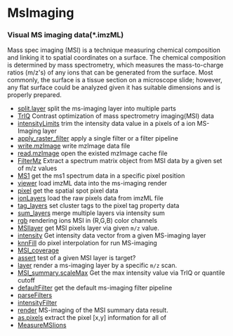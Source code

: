 ﻿# MsImaging

### Visual MS imaging data(*.imzML)
 
 Mass spec imaging (MSI) is a technique measuring chemical composition and 
 linking it to spatial coordinates on a surface.  The chemical composition
 is determined by mass spectrometry, which measures the mass-to-charge ratios
 (m/z's) of any ions that can be generated from the surface.  Most commonly,
 the surface is a tissue section on a microscope slide; however, any flat 
 surface could be analyzed given it has suitable dimensions and is properly 
 prepared.

+ [split.layer](MsImaging/split.layer.1) split the ms-imaging layer into multiple parts
+ [TrIQ](MsImaging/TrIQ.1) Contrast optimization of mass spectrometry imaging(MSI) data
+ [intensityLimits](MsImaging/intensityLimits.1) trim the intensity data value in a pixels of a ion MS-Imaging layer
+ [apply_raster_filter](MsImaging/apply_raster_filter.1) apply a single filter or a filter pipeline
+ [write.mzImage](MsImaging/write.mzImage.1) write mzImage data file
+ [read.mzImage](MsImaging/read.mzImage.1) open the existed mzImage cache file
+ [FilterMz](MsImaging/FilterMz.1) Extract a spectrum matrix object from MSI data by a given set of m/z values
+ [MS1](MsImaging/MS1.1) get the ms1 spectrum data in a specific pixel position
+ [viewer](MsImaging/viewer.1) load imzML data into the ms-imaging render
+ [pixel](MsImaging/pixel.1) get the spatial spot pixel data
+ [ionLayers](MsImaging/ionLayers.1) load the raw pixels data from imzML file
+ [tag_layers](MsImaging/tag_layers.1) set cluster tags to the pixel tag property data
+ [sum_layers](MsImaging/sum_layers.1) merge multiple layers via intensity sum
+ [rgb](MsImaging/rgb.1) rendering ions MSI in (R,G,B) color channels
+ [MSIlayer](MsImaging/MSIlayer.1) get MSI pixels layer via given ``m/z`` value.
+ [intensity](MsImaging/intensity.1) Get intensity data vector from a given MS-imaging layer
+ [knnFill](MsImaging/knnFill.1) do pixel interpolation for run MS-imaging
+ [MSI_coverage](MsImaging/MSI_coverage.1) 
+ [assert](MsImaging/assert.1) test of a given MSI layer is target?
+ [layer](MsImaging/layer.1) render a ms-imaging layer by a specific ``m/z`` scan.
+ [MSI_summary.scaleMax](MsImaging/MSI_summary.scaleMax.1) Get the max intensity value via TrIQ or quantile cutoff
+ [defaultFilter](MsImaging/defaultFilter.1) get the default ms-imaging filter pipeline
+ [parseFilters](MsImaging/parseFilters.1) 
+ [intensityFilter](MsImaging/intensityFilter.1) 
+ [render](MsImaging/render.1) MS-imaging of the MSI summary data result.
+ [as.pixels](MsImaging/as.pixels.1) extract the pixel [x,y] information for all of
+ [MeasureMSIions](MsImaging/MeasureMSIions.1) 
